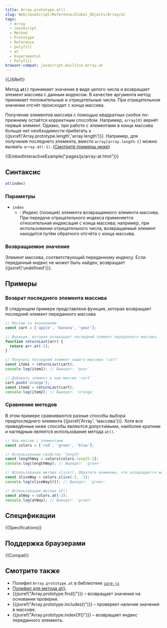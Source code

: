 ```yaml
---
title: Array.prototype.at()
slug: Web/JavaScript/Reference/Global_Objects/Array/at
tags:
  - Array
  - JavaScript
  - Method
  - Prototype
  - Reference
  - polyfill
  - at
  - Experimental
  - Polyfill
browser-compat: javascript.builtins.Array.at
---
```

{{JSRef}}

Метод **`at()`** принимает значение в виде целого числа и возвращает элемент массива с данным индексом. В качестве аргумента метод принимает положительные и отрицательные числа. При отрицательном значении отсчёт происходит с конца массива.

Получение элементов массива с помощью квадратных скобок по-прежнему остаётся корректным способом. Например, `array[0]` вернёт первый элемент. Однако, при работе с элементами в конце массива больше нет необходимости прибегать к {{jsxref('Array.prototype.length','array.length')}}. Например, для получения последнего элемента, вместо `array[array.length-1]` можно вызвать `array.at(-1)`. [(Смотрите примеры ниже)](#примеры)

{{EmbedInteractiveExample("pages/js/array-at.html")}}

## Синтаксис

```js
at(index)
```

### Параметры

- `index`
  - : Индекс (позиция) элемента возвращаемого элемента массива. При передаче отрицательного индекса применяется относительная индексация с конца массива; например, при использовании отрицательного числа, возвращаемый элемент находится путём обратного отсчёта с конца массива.

### Возвращаемое значение

Элемент массива, соответствующий переданному индексу. Если переданный индекс не может быть найден, возвращает {{jsxref('undefined')}}.

## Примеры

### Возврат последнего элемента массива

В следующем примере представлена функция, которая возвращает последний элемент переданного массива

```js
// Массив со значениями
const cart = ['apple', 'banana', 'pear'];

// Функция, которая возвращает последний элемент переданного массива
function returnLast(arr) {
  return arr.at(-1);
}

// Получить последний элемент нашего массива 'cart'
const item1 = returnLast(cart);
console.log(item1); // Выведет: 'pear'

// Добавить элемент в наш массив 'cart'
cart.push('orange');
const item2 = returnLast(cart);
console.log(item2); // Выведет: 'orange'
```

### Сравнение методов

В этом примере сравниваются разные способы выбора предпоследнего элемента {{jsxref('Array', 'массива')}}. Хотя все приведённые ниже способы являются допустимыми, наиболее кратким и наглядным является использование метода `at()`.

```js
// Наш массив с элементами
const colors = ['red', 'green', 'blue'];

// Использование свойства 'length'
const lengthWay = colors[colors.length-2];
console.log(lengthWay); // Выведет: 'green'

// Использование метода slice(). Обратите внимание, что возвращается массив
const sliceWay = colors.slice(-2, -1);
console.log(sliceWay[0]); // Выведет: 'green'

// Использование метода at()
const atWay = colors.at(-2);
console.log(atWay); // Выведет: 'green'
```

## Спецификации

{{Specifications}}

## Поддержка браузерами

{{Compat}}

## Смотрите также

- Полифил `Array.prototype.at` в библиотеке [`core-js`](https://github.com/zloirock/core-js#relative-indexing-method)
- [Полифил для метода at()](https://github.com/tc39/proposal-relative-indexing-method#polyfill).
- {{jsxref("Array.prototype.find()")}} – возвращает значение на основании проверки.
- {{jsxref("Array.prototype.includes()")}} – проверяет наличие значения в массиве.
- {{jsxref("Array.prototype.indexOf()")}} – возвращает индекс переданного элемента.
